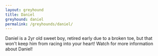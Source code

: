 ```yaml
---
layout: greyhound
title: Daniel
greyhound: daniel
permalink: /greyhounds/daniel/
---
```


Daniel is a 2yr old sweet boy, retired early due to a broken toe, but that won't keep him from racing into your heart!
Watch for more information about Daniel!
